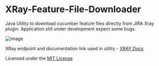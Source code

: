 # XRay-Feature-File-Downloader
Java Utility to download cucumber feature files directly from JIRA Xray plugin. Application still under development expect some bugs.

![image](https://user-images.githubusercontent.com/6348581/170836620-3990e9ee-576f-4ccb-a084-c222a31195a9.png)


XRay endpoint and documentation link used in utility - [XRAY Docs](https://docs.getxray.app/display/XRAYCLOUD/Exporting+Cucumber+Tests+-+REST+v2)

Licensed under the [MIT License](LICENSE)
